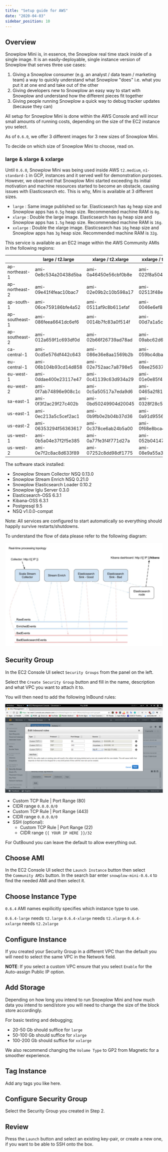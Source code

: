 ```yaml
---
title: "Setup guide for AWS"
date: "2020-04-03"
sidebar_position: 10
---
```


## Overview

Snowplow Mini is, in essence, the Snowplow real time stack inside of a single image. It is an easily-deployable, single instance version of Snowplow that serves three use cases:

1. Giving a Snowplow consumer (e.g. an analyst / data team / marketing team) a way to quickly understand what Snowplow "does" i.e. what you put it at one end and take out of the other
2. Giving developers new to Snowplow an easy way to start with Snowplow and understand how the different pieces fit together
3. Giving people running Snowplow a quick way to debug tracker updates (because they can)

All setup for Snowplow Mini is done within the AWS Console and will incur small amounts of running costs, depending on the size of the EC2 instance you select.

As of `0.6.0`, we offer 3 different images for 3 new sizes of Snowplow Mini.

To decide on which size of Snowplow Mini to choose, read on.

### large & xlarge & xxlarge

Until `0.6.0`, Snowplow Mini was being used inside AWS `t2.medium`, `n1-standard-1` in GCP, instances and it served well for demonstration purposes. However, we observed that Snowplow Mini started exceeding its initial motivation and machine resources started to become an obstacle, causing issues with Elasticsearch etc. This is why, Mini is available at 3 different sizes.

- `large` : Same image published so far. Elasticsearch has `4g` heap size and Snowplow apps has `0.5g` heap size. Recommended machine RAM is `8g`.
- `xlarge` : Double the large image. Elasticsearch has `8g` heap size and Snowplow apps has `1.5g` heap size. Recommended machine RAM is `16g`.
- `xxlarge` : Double the xlarge image. Elasticsearch has `16g` heap size and Snowplow apps has `3g` heap size. Recommended machine RAM is `32g`.

This service is available as an EC2 image within the AWS Community AMIs in the following regions:

|  | large / t2.large | xlarge / t2.xlarge | xxlarge / t2.xxlarge |
| --- | --- | --- | --- |
| ap-northeast-1 | ami-0e8c534a20438d5ba | ami-0a46450e56cbf0b8e | ami-022f8a50493e2eda6 |
| ap-northeast-2 | ami-09e41f4feac10bac7 | ami-02e09b2c10b598a17 | ami-02513f48e149076e9 |
| ap-south-1 | ami-06ce759186bfe4a52 | ami-0511af9c8b611efaf | ami-0046e6ef8dc753507 |
| ap-southeast-1 | ami-086feea6641dc6ef6 | ami-0014b7fc83a0f514f | ami-00d7a1a5ce45f910d |
| ap-southeast-2 | ami-012a659f1c693df0d | ami-02b66f26739ad78ad | ami-09abc62d6401eb2e2 |
| ca-central-1 | ami-0cd5e576df442c643 | ami-086e36e8aa1569b2b | ami-059bc4dba85ffa89d |
| eu-central-1 | ami-06b104b93cd14d858 | ami-02e752aac7a8798e5 | ami-08ee25637ff032b11 |
| eu-west-1 | ami-0ddae400e23117e47 | ami-0c41139c63d934a29 | ami-01e0e85f44c23b020 |
| eu-west-2 | ami-0f7ab74896e908c1c | ami-0c5a50517a7eda9d6 | ami-0465a2f816b4614ab |
| sa-east-1 | ami-0f3f2ac29f27c402b | ami-0bd50249904d20045 | ami-0328f28c53574c237 |
| us-east-1 | ami-0ec213a5c5cef2ac1 | ami-0b9fb0e2b04b37d36 | ami-0a91d9556fa7054d1 |
| us-east-2 | ami-06353294f56363617 | ami-0c378ce6ab24b5a00 | ami-0f68e8bca44dae59d |
| us-west-1 | ami-0b5a04e37f2f5e385 | ami-0a77fe3f4f771d27a | ami-052b041477c56c767 |
| us-west-2 | ami-0e7f2c8ac8d633f89 | ami-07252c8dd98df1775 | ami-08e9a55a37eb3f04c |

The software stack installed:

- Snowplow Stream Collector NSQ 0.13.0
- Snowplow Stream Enrich NSQ 0.21.0
- Snowplow Elasticsearch Loader 0.10.2
- Snowplow Iglu Server 0.3.0
- Elasticsearch-OSS 6.3.1
- Kibana-OSS 6.3.1
- Postgresql 9.5
- NSQ v1.0.0-compat

Note: All services are configured to start automatically so everything should happily survive restarts/shutdowns.

To understand the flow of data please refer to the following diagram:

![snowplow-mini-topology](images/snowplow-mini-topology.jpg)

## Security Group

In the EC2 Console UI select `Security Groups` from the panel on the left.

Select the `Create Security Group` button and fill in the name, description and what VPC you want to attach it to.

You will then need to add the following InBound rules:

![snowplow-mini-security-group-setup](images/security-groups-setup.png)

- Custom TCP Rule | Port Range (80)
- CIDR range `0.0.0.0/0`
- Custom TCP Rule | Port Range (443)
- CIDR range `0.0.0.0/0`
- SSH (optional):
    - Custom TCP Rule | Port Range (22)
    - CIDR range `{{ YOUR IP HERE }}/32`

For OutBound you can leave the default to allow everything out.

## Choose AMI

In the EC2 Console UI select the `Launch Instance` button then select the `Community AMIs` button. In the search bar enter `snowplow-mini-0.6.4` to find the needed AMI and then select it.

## Choose Instance Type

`0.6.4` AMI names expilicitly specifies which instance type to use.

`0.6.4-large` needs `t2.large` `0.6.4-xlarge` needs `t2.xlarge` `0.6.4-xxlarge` needs `t2.2xlarge`

## Configure Instance

If you created your Security Group in a different VPC than the default you will need to select the same VPC in the Network field.

**NOTE**: If you select a custom VPC ensure that you select `Enable` for the Auto-assign Public IP option.

## Add Storage

Depending on how long you intend to run Snowplow Mini and how much data you intend to send/store you will need to change the size of the block store accordingly.

For basic testing and debugging;

- 20-50 Gb should suffice for `large`
- 50-100 Gb should suffice for `xlarge`
- 100-200 Gb should suffice for `xxlarge`

We also recommend changing the `Volume Type` to GP2 from Magnetic for a smoother experience.

## Tag Instance

Add any tags you like here.

## Configure Security Group

Select the Security Group you created in Step 2.

## Review

Press the `Launch` button and select an existing key-pair, or create a new one, if you want to be able to SSH onto the box.
